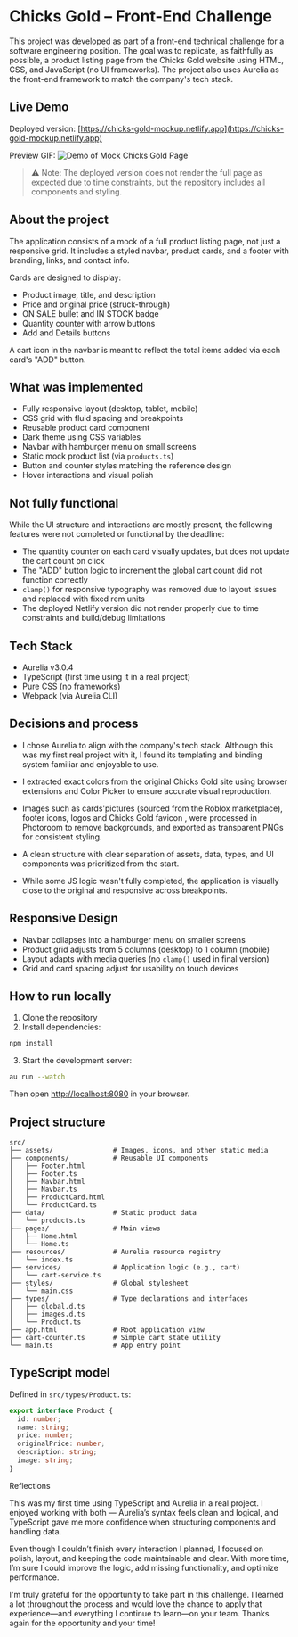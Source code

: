 # Chicks Gold – Front-End Challenge

This project was developed as part of a front-end technical challenge for a software engineering position. The goal was to replicate, as faithfully as possible, a product listing page from the Chicks Gold website using HTML, CSS, and JavaScript (no UI frameworks). The project also uses Aurelia as the front-end framework to match the company's tech stack.

## Live Demo

Deployed version: [https://chicks-gold-mockup.netlify.app](https://chicks-gold-mockup.netlify.app)

Preview GIF: ![Demo of Mock Chicks Gold Page](./assets/chicks_gold_page_preview.gif)`

> ⚠ Note: The deployed version does not render the full page as expected due to time constraints, but the repository includes all components and styling.

## About the project

The application consists of a mock of a full product listing page, not just a responsive grid. It includes a styled navbar, product cards, and a footer with branding, links, and contact info.

Cards are designed to display:
- Product image, title, and description
- Price and original price (struck-through)
- ON SALE bullet and IN STOCK badge
- Quantity counter with arrow buttons
- Add and Details buttons

A cart icon in the navbar is meant to reflect the total items added via each card's "ADD" button.

## What was implemented

- Fully responsive layout (desktop, tablet, mobile)
- CSS grid with fluid spacing and breakpoints
- Reusable product card component
- Dark theme using CSS variables
- Navbar with hamburger menu on small screens
- Static mock product list (via `products.ts`)
- Button and counter styles matching the reference design
- Hover interactions and visual polish

## Not fully functional

While the UI structure and interactions are mostly present, the following features were not completed or functional by the deadline:

- The quantity counter on each card visually updates, but does not update the cart count on click
- The "ADD" button logic to increment the global cart count did not function correctly
- `clamp()` for responsive typography was removed due to layout issues and replaced with fixed rem units
- The deployed Netlify version did not render properly due to time constraints and build/debug limitations

## Tech Stack

- Aurelia v3.0.4
- TypeScript (first time using it in a real project)
- Pure CSS (no frameworks)
- Webpack (via Aurelia CLI)

## Decisions and process

- I chose Aurelia to align with the company's tech stack. Although this was my first real project with it, I found its templating and binding system familiar and enjoyable to use.

- I extracted exact colors from the original Chicks Gold site using browser extensions and Color Picker to ensure accurate visual reproduction.

- Images such as cards'pictures (sourced from the Roblox marketplace), footer icons, logos and Chicks Gold favicon , were processed in Photoroom to remove backgrounds, and exported as transparent PNGs for consistent styling.

- A clean structure with clear separation of assets, data, types, and UI components was prioritized from the start.

- While some JS logic wasn't fully completed, the application is visually close to the original and responsive across breakpoints.

## Responsive Design

- Navbar collapses into a hamburger menu on smaller screens
- Product grid adjusts from 5 columns (desktop) to 1 column (mobile)
- Layout adapts with media queries (no `clamp()` used in final version)
- Grid and card spacing adjust for usability on touch devices

## How to run locally

1. Clone the repository  
2. Install dependencies:

```bash
npm install
```

3. Start the development server:

```bash
au run --watch
```

Then open [http://localhost:8080](http://localhost:8080) in your browser.

## Project structure

```
src/
├── assets/               # Images, icons, and other static media
├── components/           # Reusable UI components
│   ├── Footer.html
│   ├── Footer.ts
│   ├── Navbar.html
│   ├── Navbar.ts
│   ├── ProductCard.html
│   └── ProductCard.ts
├── data/                 # Static product data
│   └── products.ts
├── pages/                # Main views
│   ├── Home.html
│   └── Home.ts
├── resources/            # Aurelia resource registry
│   └── index.ts
├── services/             # Application logic (e.g., cart)
│   └── cart-service.ts
├── styles/               # Global stylesheet
│   └── main.css
├── types/                # Type declarations and interfaces
│   ├── global.d.ts
│   ├── images.d.ts
│   └── Product.ts
├── app.html              # Root application view
├── cart-counter.ts       # Simple cart state utility
└── main.ts               # App entry point
```

## TypeScript model

Defined in `src/types/Product.ts`:

```ts
export interface Product {
  id: number;
  name: string;
  price: number;
  originalPrice: number;
  description: string;
  image: string;
}
```

Reflections

This was my first time using TypeScript and Aurelia in a real project. I enjoyed working with both — Aurelia’s syntax feels clean and logical, and TypeScript gave me more confidence when structuring components and handling data.

Even though I couldn’t finish every interaction I planned, I focused on polish, layout, and keeping the code maintainable and clear. With more time, I’m sure I could improve the logic, add missing functionality, and optimize performance.

I'm truly grateful for the opportunity to take part in this challenge. I learned a lot throughout the process and would love the chance to apply that experience—and everything I continue to learn—on your team. Thanks again for the opportunity and your time!
